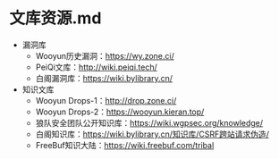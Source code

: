 # 文库资源.md

- 漏洞库
  - Wooyun历史漏洞：<https://wy.zone.ci/>
  - PeiQi文库：<http://wiki.peiqi.tech/>
  - 白阁漏洞库：<https://wiki.bylibrary.cn/>
- 知识文库
  - Wooyun Drops-1：<http://drop.zone.ci/>
  - Wooyun Drops-2：<https://wooyun.kieran.top/>
  - 狼队安全团队公开知识库：<https://wiki.wgpsec.org/knowledge/>
  - 白阁知识库：<https://wiki.bylibrary.cn/知识库/CSRF跨站请求伪造/>
  - FreeBuf知识大陆：<https://wiki.freebuf.com/tribal>
